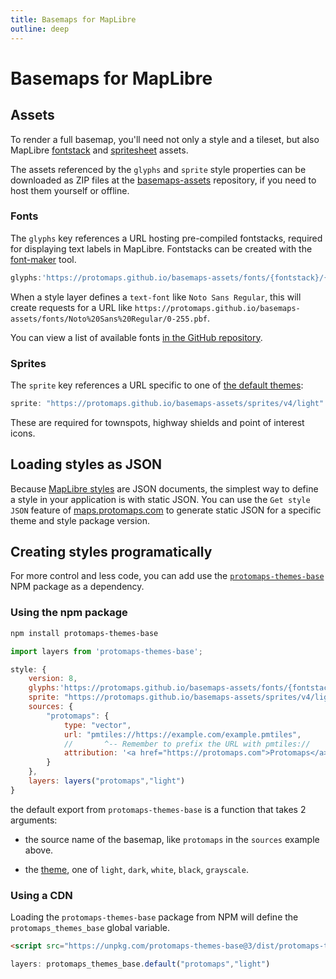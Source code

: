 ```yaml
---
title: Basemaps for MapLibre
outline: deep
---
```


# Basemaps for MapLibre

## Assets

To render a full basemap, you'll need not only a style and a tileset, but also MapLibre [fontstack](https://maplibre.org/maplibre-style-spec/glyphs/) and [spritesheet](https://maplibre.org/maplibre-style-spec/sprite/) assets.

The assets referenced by the `glyphs` and `sprite` style properties can be downloaded as ZIP files at the [basemaps-assets](http://github.com/protomaps/basemaps-assets) repository, if you need to host them yourself or offline.

### Fonts

The `glyphs` key references a URL hosting pre-compiled fontstacks, required for displaying text labels in MapLibre. Fontstacks can be created with the [font-maker](https://github.com/maplibre/font-maker) tool.

```js
glyphs:'https://protomaps.github.io/basemaps-assets/fonts/{fontstack}/{range}.pbf'
```

When a style layer defines a `text-font` like `Noto Sans Regular`, this will create requests for a URL like `https://protomaps.github.io/basemaps-assets/fonts/Noto%20Sans%20Regular/0-255.pbf`.


You can view a list of available fonts [in the GitHub repository](https://github.com/protomaps/basemaps-assets/tree/main/fonts).

### Sprites

The `sprite` key references a URL specific to one of [the default themes](/basemaps/themes):

```js
sprite: "https://protomaps.github.io/basemaps-assets/sprites/v4/light"
```

These are required for townspots, highway shields and point of interest icons.

## Loading styles as JSON

Because [MapLibre styles](https://maplibre.org/maplibre-style-spec/) are JSON documents, the simplest way to define a style in your application is with static JSON. You can use the `Get style JSON` feature of [maps.protomaps.com](https://maps.protomaps.com) to generate static JSON for a specific theme and style package version.

## Creating styles programatically

For more control and less code, you can add use the [`protomaps-themes-base`](https://www.npmjs.com/package/protomaps-themes-base) NPM package as a dependency.

### Using the npm package

```bash
npm install protomaps-themes-base
```

```js
import layers from 'protomaps-themes-base';
```

```js
style: {
    version: 8,
    glyphs:'https://protomaps.github.io/basemaps-assets/fonts/{fontstack}/{range}.pbf',
    sprite: "https://protomaps.github.io/basemaps-assets/sprites/v4/light",
    sources: {
        "protomaps": {
            type: "vector",
            url: "pmtiles://https://example.com/example.pmtiles",
            //       ^-- Remember to prefix the URL with pmtiles://
            attribution: '<a href="https://protomaps.com">Protomaps</a> © <a href="https://openstreetmap.org">OpenStreetMap</a>'
        }
    },
    layers: layers("protomaps","light")
}
```

the default export from `protomaps-themes-base` is a function that takes 2 arguments:

* the source name of the basemap, like `protomaps` in the `sources` example above.

* the [theme](/basemaps/themes), one of `light`, `dark`, `white`, `black`, `grayscale`.

### Using a CDN

Loading the `protomaps-themes-base` package from NPM will define the `protomaps_themes_base` global variable.

```html
<script src="https://unpkg.com/protomaps-themes-base@3/dist/protomaps-themes-base.js" crossorigin="anonymous"></script>
```

```js
layers: protomaps_themes_base.default("protomaps","light")
````
